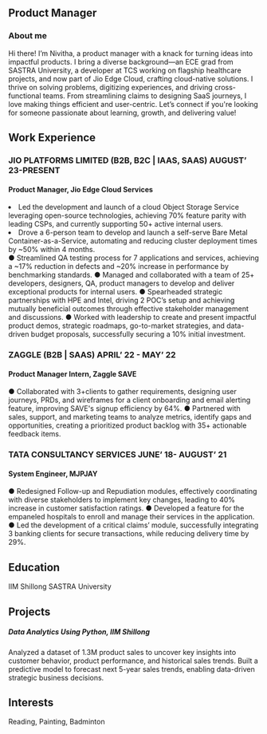## Product Manager
### About me
Hi there! I’m Nivitha, a product manager with a knack for turning ideas into impactful products. I bring a diverse background—an ECE grad from SASTRA University, a developer at TCS working on flagship healthcare projects, and now part of Jio Edge Cloud, crafting cloud-native solutions.
I thrive on solving problems, digitizing experiences, and driving cross-functional teams. From streamlining claims to designing SaaS journeys, I love making things efficient and user-centric. Let’s connect if you're looking for someone passionate about learning, growth, and delivering value!
 
## Work Experience
### JIO PLATFORMS LIMITED (B2B, B2C | IAAS, SAAS)                                                                                    AUGUST’ 23-PRESENT
#### Product Manager, Jio Edge Cloud Services	
<li>Led the development and launch of a cloud Object Storage Service leveraging open-source technologies, achieving 70% feature parity with leading CSPs, and currently supporting 50+ active internal users.</li>
<li>Drove a 6-person team to develop and launch a self-serve Bare Metal Container-as-a-Service, automating and reducing cluster deployment times by ~50% within 4 months.</li>
●	Streamlined QA testing process for 7 applications and services, achieving a ~17% reduction in defects and ~20% increase in performance by benchmarking standards.
●	Managed and collaborated with a team of 25+ developers, designers, QA, product managers to develop and deliver exceptional products for internal users.
●	Spearheaded strategic partnerships with HPE and Intel, driving 2 POC’s setup and achieving mutually beneficial outcomes through effective stakeholder management and discussions.
●	Worked with leadership to create and present impactful product demos, strategic roadmaps, go-to-market strategies, and data-driven budget proposals, successfully securing a 10% initial investment.

### ZAGGLE (B2B | SAAS)                                                                                                                              APRIL’ 22 - MAY’ 22
#### Product Manager Intern, Zaggle SAVE
●	Collaborated with 3+clients to gather requirements, designing user journeys, PRDs, and wireframes for a client onboarding and email alerting feature, improving SAVE's signup efficiency by 64%.
●	Partnered with sales, support, and marketing teams to analyze metrics, identify gaps and opportunities, creating a prioritized product backlog with 35+ actionable feedback items.

### TATA CONSULTANCY SERVICES                                                                                                       JUNE’ 18- AUGUST’ 21
#### System Engineer, MJPJAY
●	Redesigned Follow-up and Repudiation modules, effectively coordinating with diverse stakeholders to implement key changes, leading to 40% increase in customer satisfaction ratings.
●	Developed a feature for the empaneled hospitals to enroll and manage their services in the application.
●	Led the development of a critical claims’ module, successfully integrating 3 banking clients for secure transactions, while reducing delivery time by 29%.


## Education
IIM Shillong
SASTRA University

## Projects
##### Data Analytics Using Python, IIM Shillong

Analyzed a dataset of 1.3M product sales to uncover key insights into customer behavior, product performance, and historical sales trends. Built a predictive model to forecast next 5-year sales trends, enabling data-driven strategic business decisions.



## Interests
Reading, Painting, Badminton

